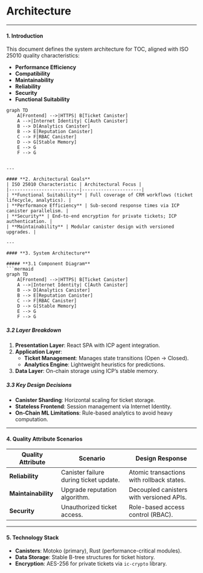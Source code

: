 # Architecture

---

#### **1. Introduction**  
This document defines the system architecture for TOC, aligned with ISO 25010 quality characteristics:  
- **Performance Efficiency**  
- **Compatibility**  
- **Maintainability**  
- **Reliability**  
- **Security**  
- **Functional Suitability**  


```mermaid
graph TD  
    A[Frontend] -->|HTTPS| B[Ticket Canister]  
    A -->|Internet Identity| C[Auth Canister]  
    B --> D[Analytics Canister]  
    B --> E[Reputation Canister]  
    C --> F[RBAC Canister]  
    D --> G[Stable Memory]  
    E --> G  
    F --> G  


---

#### **2. Architectural Goals**  
| ISO 25010 Characteristic | Architectural Focus |  
|--------------------------|----------------------|  
| **Functional Suitability** | Full coverage of CRM workflows (ticket lifecycle, analytics). |  
| **Performance Efficiency** | Sub-second response times via ICP canister parallelism. |  
| **Security** | End-to-end encryption for private tickets; ICP authentication. |  
| **Maintainability** | Modular canister design with versioned upgrades. |  

---

#### **3. System Architecture**  

##### **3.1 Component Diagram**  
```mermaid  
graph TD  
    A[Frontend] -->|HTTPS| B[Ticket Canister]  
    A -->|Internet Identity| C[Auth Canister]  
    B --> D[Analytics Canister]  
    B --> E[Reputation Canister]  
    C --> F[RBAC Canister]  
    D --> G[Stable Memory]  
    E --> G  
    F --> G  
```  

##### **3.2 Layer Breakdown**  
1. **Presentation Layer**: React SPA with ICP agent integration.  
2. **Application Layer**:  
   - **Ticket Management**: Manages state transitions (Open → Closed).  
   - **Analytics Engine**: Lightweight heuristics for predictions.  
3. **Data Layer**: On-chain storage using ICP’s stable memory.  

##### **3.3 Key Design Decisions**  
- **Canister Sharding**: Horizontal scaling for ticket storage.  
- **Stateless Frontend**: Session management via Internet Identity.  
- **On-Chain ML Limitations**: Rule-based analytics to avoid heavy computation.  

---

#### **4. Quality Attribute Scenarios**  

| **Quality Attribute** | **Scenario** | **Design Response** |  
|------------------------|---------------|----------------------|  
| **Reliability** | Canister failure during ticket update. | Atomic transactions with rollback states. |  
| **Maintainability** | Upgrade reputation algorithm. | Decoupled canisters with versioned APIs. |  
| **Security** | Unauthorized ticket access. | Role-based access control (RBAC). |  

---

#### **5. Technology Stack**  
- **Canisters**: Motoko (primary), Rust (performance-critical modules).  
- **Data Storage**: Stable B-tree structures for ticket history.  
- **Encryption**: AES-256 for private tickets via `ic-crypto` library.  

